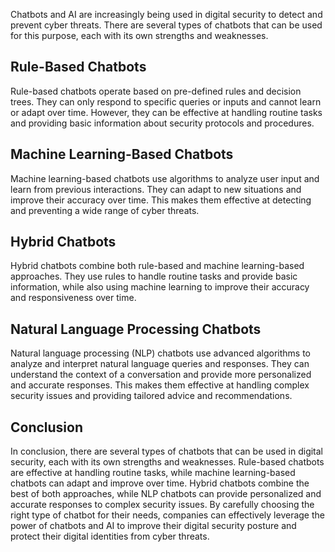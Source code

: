 

Chatbots and AI are increasingly being used in digital security to detect and prevent cyber threats. There are several types of chatbots that can be used for this purpose, each with its own strengths and weaknesses.

Rule-Based Chatbots
-------------------

Rule-based chatbots operate based on pre-defined rules and decision trees. They can only respond to specific queries or inputs and cannot learn or adapt over time. However, they can be effective at handling routine tasks and providing basic information about security protocols and procedures.

Machine Learning-Based Chatbots
-------------------------------

Machine learning-based chatbots use algorithms to analyze user input and learn from previous interactions. They can adapt to new situations and improve their accuracy over time. This makes them effective at detecting and preventing a wide range of cyber threats.

Hybrid Chatbots
---------------

Hybrid chatbots combine both rule-based and machine learning-based approaches. They use rules to handle routine tasks and provide basic information, while also using machine learning to improve their accuracy and responsiveness over time.

Natural Language Processing Chatbots
------------------------------------

Natural language processing (NLP) chatbots use advanced algorithms to analyze and interpret natural language queries and responses. They can understand the context of a conversation and provide more personalized and accurate responses. This makes them effective at handling complex security issues and providing tailored advice and recommendations.

Conclusion
----------

In conclusion, there are several types of chatbots that can be used in digital security, each with its own strengths and weaknesses. Rule-based chatbots are effective at handling routine tasks, while machine learning-based chatbots can adapt and improve over time. Hybrid chatbots combine the best of both approaches, while NLP chatbots can provide personalized and accurate responses to complex security issues. By carefully choosing the right type of chatbot for their needs, companies can effectively leverage the power of chatbots and AI to improve their digital security posture and protect their digital identities from cyber threats.
